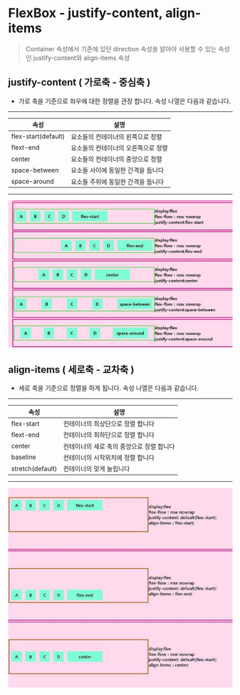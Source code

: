 # FlexBox - justify-content, align-items
>Container 속성에서 기존에 있던 direction 속성을 알아야 사용할 수 있는 속성인 justify-content와 align-items 속성

## justify-content ( 가로축 - 중심축 )
- 가로 축을 기준으로 좌우에 대한 정렬을 관장 합니다. 속성 나열은 다음과 같습니다.

---
|속성|설명|
|--|--|
|flex-start(default)|요소들의 컨테이너의 왼쪽으로 정렬|
|flext-end|요소들의 컨테이너의 오른쪽으로 정렬|
|center|요소들의 컨테이너의 중앙으로 정렬|
|space-between|요소들 사이에 동일한 간격을 둡니다|
|space-around|요소들 주위에 동일한 간격을 둡니다|

---
![FlexBox](../images/FlexBox.jpg)


## align-items ( 세로축 - 교차축 )
- 세로 축을 기준으로 정렬을 하게 됩니다. 속성 나열은 다음과 같습니다.

---
|속성|설명|
|--|--|
|flex-start|컨테이너의 최상단으로 정렬 합니다|
|flext-end|컨테이너의 최하단으로 정렬 합니다|
|center|컨테이너의 세로 축의 중앙으로 정렬 합니다|
|baseline|컨테이너의 시작위치에 정렬 합니다|
|stretch(default)|컨테이너의 맞게 늘립니다|

---
![FlexBox](../images/FlexBox2.jpg)